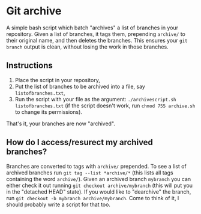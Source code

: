 # Git archive

A simple bash script which batch "archives" a list of branches in your repository.
Given a list of branches, it tags them, prepending `archive/` to their original name, and then deletes the branches.
This ensures your `git branch` output is clean, without losing the work in those branches.

## Instructions

1. Place the script in your repository,
1. Put the list of branches to be archived into a file, say `listofbranches.txt`,
1. Run the script with your file as the argument: `./archivescript.sh listofbranches.txt` (if the script doesn't work, run `chmod 755 archive.sh` to change its permissions).

That's it, your branches are now "archived".

## How do I access/resurect my archived branches?

Branches are converted to tags with `archive/` prepended.
To see a list of archived branches run `git tag --list *archive/*` (this lists all tags containing the word `archive/`).
Given an archived branch `mybranch` you can either check it out running `git checkout archive/mybranch` (this will put you in the "detached HEAD" state).
If you would like to "dearchive" the branch, run `git checkout -b mybranch archive/mybranch`.
Come to think of it, I should probably write a script for that too.
